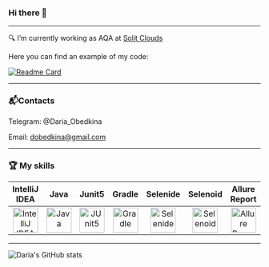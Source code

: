 ### Hi there 👋
***
:mag: I’m currently working as AQA at <a href="https://solit-clouds.ru/">Solit Clouds</a>


Here you can find an example of my code:

[![Readme Card](https://github-readme-stats.vercel.app/api/pin/?username=DariaObedkina&repo=lenta-tests)](https://github.com/DariaObedkina/lenta-tests)
***
### :mailbox_with_mail:Contacts
Telegram: @Daria_Obedkina

Email: dobedkina@gmail.com

***
### :trophy: My skills
| IntelliJ IDEA | Java | Junit5 | Gradle | Selenide | Selenoid | Allure Report | Jenkins | Jira | 
|:-------------:|:---------:|:-------:|:----:|:------:|:----:|:----:|:------:|:------:|
| <img src="https://starchenkov.pro/qa-guru/img/skills/Intelij_IDEA.svg" width="50" height="50"  alt="IntelliJ IDEA"> | <img src="https://starchenkov.pro/qa-guru/img/skills/Java.svg" width="50" height="50"  alt="Java"> | <img src="https://starchenkov.pro/qa-guru/img/skills/JUnit5.svg" width="50" height="50"  alt="JUnit5"> | <img src="https://starchenkov.pro/qa-guru/img/skills/Gradle.svg" width="50" height="50"  alt="Gradle"> | <img src="https://starchenkov.pro/qa-guru/img/skills/Selenide.svg" width="50" height="50"  alt="Selenide"> | <img src="https://starchenkov.pro/qa-guru/img/skills/Selenoid.svg" width="50" height="50"  alt="Selenoid"> | <img src="https://starchenkov.pro/qa-guru/img/skills/Allure_Report.svg" width="50" height="50"  alt="Allure Report"> | <img src="https://starchenkov.pro/qa-guru/img/skills/Jenkins.svg" width="50" height="50"  alt="Jenkins"> | <img src="https://starchenkov.pro/qa-guru/img/skills/Jira.svg" width="50" height="50"  alt="Jenkins"> |


***
![Daria's GitHub stats](https://github-readme-stats.vercel.app/api?username=DariaObedkina&show_icons=true&theme=radical)



